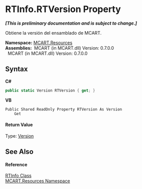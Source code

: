 # RTInfo.RTVersion Property 
 _**\[This is preliminary documentation and is subject to change.\]**_

Obtiene la versión del ensamblado de MCART.

**Namespace:**&nbsp;<a href="041b170e-5907-685d-b002-4dcd9adea31f">MCART.Resources</a><br />**Assemblies:**&nbsp;&nbsp;MCART (in MCART.dll) Version: 0.7.0.0<br />&nbsp;&nbsp;MCART (in MCART.dll) Version: 0.7.0.0<br />

## Syntax

**C#**<br />
``` C#
public static Version RTVersion { get; }
```

**VB**<br />
``` VB
Public Shared ReadOnly Property RTVersion As Version
	Get
```


#### Return Value
Type: <a href="http://msdn2.microsoft.com/es-es/library/hdxyt63s" target="_blank">Version</a><br />

## See Also


#### Reference
<a href="9c30bd9a-73a2-58c3-e857-621b4a73d057">RTInfo Class</a><br /><a href="041b170e-5907-685d-b002-4dcd9adea31f">MCART.Resources Namespace</a><br />